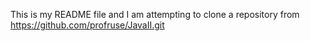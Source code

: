 This is my README file and I am attempting to clone a repository from https://github.com/profruse/JavaII.git
